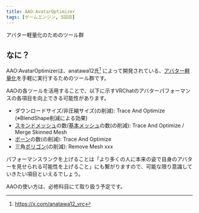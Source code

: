 ```yaml
---
title: AAO:AvatarOptimizer
tags: [ゲームエンジン, 5回目]
---
```


アバター軽量化のためのツール群

## なに？

AAO:AvatarOptimizerは、anatawa12氏[^1] によって開発されている、[アバター軽量化](/docs/索引/あ行/アバターの軽量化)を手軽に実行するためのツール群です。

AAOの各ツールを活用することで、以下に示すVRChatのアバターパフォーマンスの各項目を向上できる可能性があります。

- ダウンロードサイズ/非圧縮サイズ(の削減): Trace And Optimize (※BlendShape削減による効果)
- [スキンドメッシュ](/docs/索引/STU/SkinnedMeshRenderer)の数/[基本メッシュ](/docs/索引/MNO/MeshRenderer)の数(の削減): Trace And Optimize / Merge Skinned Mesh
- [ボーン](/docs/索引/ABC/Bone)の数(の削減): Trace And Optimize
- 三角[ポリゴン](/docs/索引/PQR/Polygon)(の削減): Remove Mesh xxx

パフォーマンスランクを上げることは「より多くの人に本来の姿で自身のアバターを見せられる可能性を上げること」にも繋がりますので、可能な限り意識していきたい項目といえるでしょう。

AAOの使い方は、必修科目にて取り扱う予定です。

[^1]: https://x.com/anatawa12_vrc
